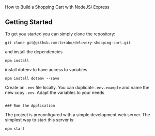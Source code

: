 How to Build a Shopping Cart with NodeJS/ Express

## Getting Started
To get you started you can simply clone the repository:

```
git clone git@github.com:lerabo/delivery-shopping-cart.git
```
and install the dependencies
```
npm install
```
install dotenv to have access to variables
```
npm install dotenv --save
```
Create an `.env` file locally. You can duplicate `.env.example` and name the new copy `.env`. Adapt the variables to your needs.
```

### Run the Application
```

The project is preconfigured with a simple development web server. The simplest way to start this server is:
```
npm start
